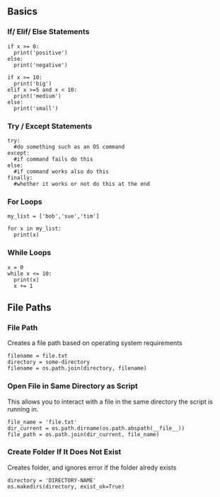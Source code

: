 ## Basics

### If/ Elif/ Else Statements

```
if x >= 0:
  print('positive')
else:
  print('negative')
```

```
if x >= 10:
  print('big')
elif x >=5 and x < 10:
  print('medium')
else:
  print('small')
```

### Try / Except Statements

```
try:
  #do something such as an OS command
except:
  #if command fails do this
else:
  #if command works also do this
finally:
  #whether it works or not do this at the end
```

### For Loops

```
my_list = ['bob','sue','tim']

for x in my_list:
  print(x)
```

### While Loops

```
x = 0
while x <= 10:
  print(x)
  x += 1
```


## File Paths

### File Path
Creates a file path based on operating system requirements

```
filename = file.txt
directory = some-directory
filename = os.path.join(directory, filename)
```

### Open File in Same Directory as Script
This allows you to interact with a file in the same directory the script is running in.

```
file_name = 'file.txt'
dir_current = os.path.dirname(os.path.abspath(__file__))
file_path = os.path.join(dir_current, file_name)
```

### Create Folder If It Does Not Exist
Creates folder, and ignores error if the folder alredy exists

```
directory = 'DIRECTORY-NAME'
os.makedirs(directory, exist_ok=True)
```
